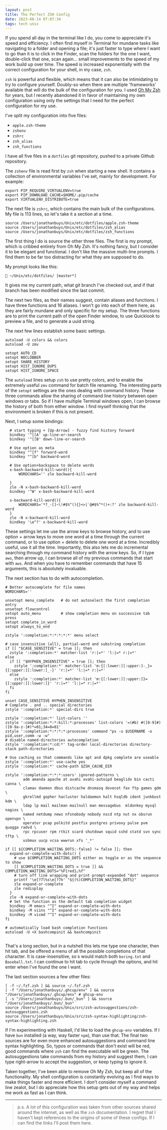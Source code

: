 ```yaml
---
layout: post
title: The Perfect ZSH Config
date: 2023-08-14 07:07:34
tags: tech unix 
---
```


If you spend all day in the terminal like I do, you come to appreciate it's speed and efficiency. I often find myself in Terminal for mundane tasks like navigating to a folder and opening a file; it's just faster to type where I want to go than it is to click in the Finder, scan the folders for the one I want, double-click that one, scan again… small improvements to the speed of my work build up over time. The speed is increased exponentially with the correct configuration for your shell, in my case, `zsh`. 

`zsh` is powerful and flexible, which means that it can also be intimidating to try to configure yourself. Doubly-so when there are multiple 'frameworks' available that will do the bulk of the configuration for you. I used [Oh My Zsh](https://ohmyz.sh) for years, but I recently abandoned it in favor of maintaining my own configuration using only the settings that I need for the perfect configuration for my use.

I've split my configuration into five files:

- `apple.zsh-theme`
- `zshenv`
- `zshrc`
- `zsh_alias`
- `zsh_functions`

I have all five files in a `dotfiles` git repository, pushed to a private Github repository. 

The `zshenv` file is read first by `zsh` when starting a new shell. It contains a collection of environmental variables I've set, mainly for development. For example:

```
export PIP_REQUIRE_VIRTUALENV=true
export PIP_DOWNLOAD_CACHE=$HOME/.pip/cache
export VIRTUALENV_DISTRIBUTE=true
```

The next file is `zshrc`, which contains the main bulk of the configurations. My file is 113 lines, so let's take it a section at a time. 

```
source /Users/jonathanbuys/Unix/etc/dotfiles/apple.zsh-theme
source /Users/jonathanbuys/Unix/etc/dotfiles/zsh_alias
source /Users/jonathanbuys/Unix/etc/dotfiles/zsh_functions
```

The first thing I do is source the other three files. The first is my prompt, which is cribbed entirely from Oh My Zsh. It's nothing fancy, but I consider it to be elegant and functional. I don't like the massive multi-line prompts. I find them to be far too distracting for what they are supposed to do. 

My prompt looks like this:

```
 ~/Unix/etc/dotfiles/ [master*] 
```

It gives me my current path, what git branch I've checked out, and if that branch has been modified since the last commit. 

The next two files, as their names suggest, contain aliases and functions. I have three functions and 16 aliases. I won't go into each of them here, as they are fairly mundane and only specific for my setup. The three functions are to print the current path of the open Finder window, to use Quicklook to preview a file, and to generate a uuid string. 

The next few lines establish some basic settings.

```
autoload -U colors && colors
autoload -U zmv

setopt AUTO_CD
setopt NOCLOBBER
setopt SHARE_HISTORY
setopt HIST_IGNORE_DUPS
setopt HIST_IGNORE_SPACE
```

The `autoload` lines setup `zsh` to use pretty colors, and to enable the extremely useful `zmv` command for batch file renaming. The interesting parts of the `setopt` settings are the ones dealing with command history. These three commands allow the sharing of command line history between open windows or tabs. So if I have multiple Terminal windows open, I can browse the history of both from either window. I find myself thinking that the environment is broken if this is not present. 

Next, I setup some bindings:

```
  # start typing + [Up-Arrow] - fuzzy find history forward
  bindkey '^[[A' up-line-or-search
  bindkey '^[[B' down-line-or-search
  
  # Use option as meta
  bindkey "^[f" forward-word
  bindkey "^[b" backward-word
  
  # Use option+backspace to delete words
  x-bash-backward-kill-word(){
      WORDCHARS='' zle backward-kill-word
  
  }
  zle -N x-bash-backward-kill-word
  bindkey '^W' x-bash-backward-kill-word
  
  x-backward-kill-word(){
      WORDCHARS='*?_-[]~\!#$%^(){}<>|`@#$%^*()+:?' zle backward-kill-word
  }
  zle -N x-backward-kill-word
  bindkey '\e^?' x-backward-kill-word

```

These settings let me use the arrow keys to browse history, and to use option + arrow keys to move one word at a time through the current command, or to use option + delete to delete one word at a time. Incredibly useful, use it all the time. Importantly, this also lets me do incremental searching through my command history with the arrow keys. So, if I type `aws`, then arrow up, I can browse all of my previous commands that start with `aws`. And when you have to remember commands that have 15 arguments, this is absolutely invaluable. 

The next section has to do with autocompletion. 

```
# Better autocomplete for file names
WORDCHARS=''

unsetopt menu_complete   # do not autoselect the first completion entry
unsetopt flowcontrol
setopt auto_menu         # show completion menu on successive tab press
setopt complete_in_word
setopt always_to_end

zstyle ':completion:*:*:*:*:*' menu select

# case insensitive (all), partial-word and substring completion
if [[ "$CASE_SENSITIVE" = true ]]; then
  zstyle ':completion:*' matcher-list 'r:|=*' 'l:|=* r:|=*'
else
  if [[ "$HYPHEN_INSENSITIVE" = true ]]; then
    zstyle ':completion:*' matcher-list 'm:{[:lower:][:upper:]-_}={[:upper:][:lower:]_-}' 'r:|=*' 'l:|=* r:|=*'
  else
    zstyle ':completion:*' matcher-list 'm:{[:lower:][:upper:]}={[:upper:][:lower:]}' 'r:|=*' 'l:|=* r:|=*'
  fi
fi

unset CASE_SENSITIVE HYPHEN_INSENSITIVE
# Complete . and .. special directories
zstyle ':completion:*' special-dirs true

zstyle ':completion:*' list-colors ''
zstyle ':completion:*:*:kill:*:processes' list-colors '=(#b) #([0-9]#) ([0-9a-z-]#)*=01;34=0=01'
zstyle ':completion:*:*:*:*:processes' command "ps -u $USERNAME -o pid,user,comm -w -w"
# disable named-directories autocompletion
zstyle ':completion:*:cd:*' tag-order local-directories directory-stack path-directories

# Use caching so that commands like apt and dpkg complete are useable
zstyle ':completion:*' use-cache yes
zstyle ':completion:*' cache-path $ZSH_CACHE_DIR

zstyle ':completion:*:*:*:users' ignored-patterns \
        adm amanda apache at avahi avahi-autoipd beaglidx bin cacti canna \
        clamav daemon dbus distcache dnsmasq dovecot fax ftp games gdm \
        gkrellmd gopher hacluster haldaemon halt hsqldb ident junkbust kdm \
        ldap lp mail mailman mailnull man messagebus  mldonkey mysql nagios \
        named netdump news nfsnobody nobody nscd ntp nut nx obsrun openvpn \
        operator pcap polkitd postfix postgres privoxy pulse pvm quagga radvd \
        rpc rpcuser rpm rtkit scard shutdown squid sshd statd svn sync tftp \
        usbmux uucp vcsa wwwrun xfs '_*'

if [[ ${COMPLETION_WAITING_DOTS:-false} != false ]]; then
  expand-or-complete-with-dots() {
    # use $COMPLETION_WAITING_DOTS either as toggle or as the sequence to show
    [[ $COMPLETION_WAITING_DOTS = true ]] && COMPLETION_WAITING_DOTS="%F{red}…%f"
    # turn off line wrapping and print prompt-expanded "dot" sequence
    printf '\e[?7l%s\e[?7h' "${(%)COMPLETION_WAITING_DOTS}"
    zle expand-or-complete
    zle redisplay
  }
  zle -N expand-or-complete-with-dots
  # Set the function as the default tab completion widget
  bindkey -M emacs "^I" expand-or-complete-with-dots
  bindkey -M viins "^I" expand-or-complete-with-dots
  bindkey -M vicmd "^I" expand-or-complete-with-dots
fi

# automatically load bash completion functions
autoload -U +X bashcompinit && bashcompinit


```

That's a long section, but in a nutshell this lets me type one character, then hit tab, and be offered a menu of all the possible completions of that character. It is case-insensitive, so `b` would match both `boring.txt` and `Baseball.txt`. I can continue to hit tab to cycle through the options, and hit enter when I've found the one I want. 

The last section sources a few other files:

```
[ -f ~/.fzf.zsh ] && source ~/.fzf.zsh
[ -f "/Users/jonathanbuys/.ghcup/env" ] && source "/Users/jonathanbuys/.ghcup/env" # ghcup-env
[ -s "/Users/jonathanbuys/.bun/_bun" ] && source "/Users/jonathanbuys/.bun/_bun"
source /Users/jonathanbuys/Unix/src/zsh-autosuggestions/zsh-autosuggestions.zsh
source /Users/jonathanbuys/Unix/src/zsh-syntax-highlighting/zsh-syntax-highlighting.zsh
``` 
If I'm experimenting with Haskell, I'd like to load the `ghcup-env` variables. If I have `bun` installed (a way, way faster `npm`), than use that. The final two sources are for even more enhanced autosuggestions and command line syntax highlighting. So, typos or commands that don't exist will be red, good commands where `zsh` can find the executable will be green. The autosuggestions take commands from my history and suggest them, I can type right-arrow to accept the suggestion, or keep typing to ignore it. 

Taken together, I've been able to remove Oh My Zsh, but keep all of the functionality. My shell configuration is constantly evolving as I find ways to make things faster and more efficient. I don't consider myself a command line zealot, but I do appreciate how this setup gets out of my way and helps me work as fast as I can think.

--- 

> p.s. A lot of this configuration was taken from other sources shared around the internet, as well as the `zsh` documentation. I regret that I haven't kept references to the origins of some of these configs. If I can find the links I'll post them here. 

